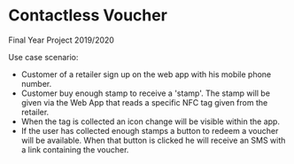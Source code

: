 # Contactless Voucher
 Final Year Project 2019/2020

Use case scenario:
- Customer of a retailer sign up on the web app with his mobile phone number.
- Customer buy enough stamp to receive a 'stamp'. The stamp will be given via the Web App that reads a specific NFC tag given from the retailer.
- When the tag is collected an icon change will be visible within the app.
- If the user has collected enough stamps a button to redeem a voucher will be available. When that button is clicked he will receive an SMS with a link containing the voucher.
